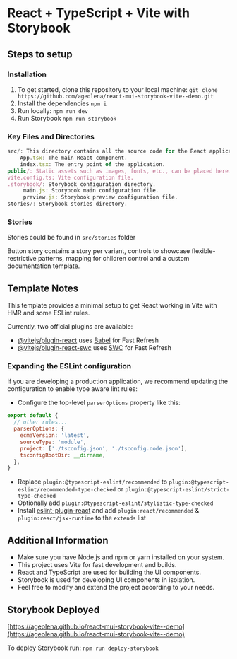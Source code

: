 # React + TypeScript + Vite with Storybook

## Steps to setup

### Installation
1. To get started, clone this repository to your local machine:
   `git clone https://github.com/ageolena/react-mui-storybook-vite--demo.git`
2. Install the dependencies
   `npm i` 
3. Run locally:
   `npm run dev`
4. Run Storybook
  `npm run storybook`

### Key Files and Directories

```js
src/: This directory contains all the source code for the React application.
    App.tsx: The main React component.
    index.tsx: The entry point of the application.
public/: Static assets such as images, fonts, etc., can be placed here.
vite.config.ts: Vite configuration file.
.storybook/: Storybook configuration directory.
     main.js: Storybook main configuration file.
     preview.js: Storybook preview configuration file.
stories/: Storybook stories directory.
```
### Stories

Stories could be found in `src/stories` folder

Button story contains a story per variant, controls to showcase flexible-restrictive patterns, mapping for children control and a custom documentation template. 


## Template Notes
This template provides a minimal setup to get React working in Vite with HMR and some ESLint rules.

Currently, two official plugins are available:

- [@vitejs/plugin-react](https://github.com/vitejs/vite-plugin-react/blob/main/packages/plugin-react/README.md) uses [Babel](https://babeljs.io/) for Fast Refresh
- [@vitejs/plugin-react-swc](https://github.com/vitejs/vite-plugin-react-swc) uses [SWC](https://swc.rs/) for Fast Refresh

### Expanding the ESLint configuration

If you are developing a production application, we recommend updating the configuration to enable type aware lint rules:

- Configure the top-level `parserOptions` property like this:

```js
export default {
  // other rules...
  parserOptions: {
    ecmaVersion: 'latest',
    sourceType: 'module',
    project: ['./tsconfig.json', './tsconfig.node.json'],
    tsconfigRootDir: __dirname,
  },
}
```

- Replace `plugin:@typescript-eslint/recommended` to `plugin:@typescript-eslint/recommended-type-checked` or `plugin:@typescript-eslint/strict-type-checked`
- Optionally add `plugin:@typescript-eslint/stylistic-type-checked`
- Install [eslint-plugin-react](https://github.com/jsx-eslint/eslint-plugin-react) and add `plugin:react/recommended` & `plugin:react/jsx-runtime` to the `extends` list

## Additional Information
- Make sure you have Node.js and npm or yarn installed on your system.
- This project uses Vite for fast development and builds.
- React and TypeScript are used for building the UI components.
- Storybook is used for developing UI components in isolation. 
- Feel free to modify and extend the project according to your needs.

## Storybook Deployed
[https://ageolena.github.io/react-mui-storybook-vite--demo](https://ageolena.github.io/react-mui-storybook-vite--demo)

To deploy Storybook run:
`npm run deploy-storybook`
#
